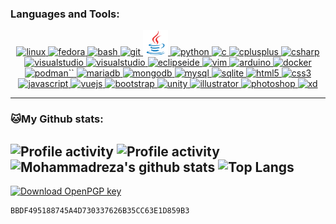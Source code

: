 <h3 align="left">Languages and Tools:</h3>
	<p align="center">
		<a href="https://www.linux.org/" target="_blank" rel="noreferrer"> <img src="https://cdn.simpleicons.org/linux/#FCC624" alt="linux" width="40" height="40"/> </a>
		<a href="https://fedoraproject.org/" target="_blank" rel="noreferrer"> <img src="https://cdn.simpleicons.org/fedora/#51A2DA" alt="fedora" width="40" height="40"/> </a>
		<a href="https://www.gnu.org/software/bash/" target="_blank" rel="noreferrer"> <img src="https://cdn.simpleicons.org/gnubash/#4EAA25" alt="bash" width="40" height="40"/> </a>
		<a href="https://git-scm.com/" target="_blank" rel="noreferrer"> <img src="https://cdn.simpleicons.org/git/#F05032" alt="git" width="40" height="40"/> </a>
  	<a href="https://www.java.com" target="_blank" rel="noreferrer"> <img src="https://raw.githubusercontent.com/devicons/devicon/master/icons/java/java-original.svg" alt="java" width="40" height="40"/> </a>
		<a href="https://www.python.org" target="_blank" rel="noreferrer"> <img src="https://cdn.simpleicons.org/python/#3776AB" alt="python" width="40" height="40"/> </a>
		<a href="https://www.cprogramming.com/" target="_blank" rel="noreferrer"> <img src="https://cdn.simpleicons.org/c/#A8B9CC" alt="c" width="40" height="40"/> </a>
		<a href="https://www.w3schools.com/cpp/" target="_blank" rel="noreferrer"> <img src="https://cdn.simpleicons.org/cplusplus/#00599C" alt="cplusplus" width="40" height="40"/> </a>
		<a href="https://www.w3schools.com/cs/" target="_blank" rel="noreferrer"> <img src="https://cdn.simpleicons.org/Csharp/#512BD4" alt="csharp" width="40" height="40" /> </a>
		<a href="https://visualstudio.microsoft.com/" target="_blank" rel="noreferrer"> <img src="https://cdn.simpleicons.org/visualstudio/#5C2D91" alt="visualstudio" width="40" height="40" /> </a>
		<a href="https://code.visualstudio.com/" target="_blank" rel="noreferrer"> <img src="https://cdn.simpleicons.org/visualstudiocode/#007ACC" alt="visualstudio" width="40" height="40" /> </a>
		<a href="https://www.eclipse.org/ide/" target="_blank" rel="noreferrer"> <img src="https://cdn.simpleicons.org/eclipseide/#2C2255" alt="eclipseide" width="40" height="40" /> </a>
		<a href="https://www.vim.org/" target="_blank" rel="noreferrer"> <img src="https://cdn.simpleicons.org/vim/#019733" alt="vim" width="40" height="40" /> </a>
		<a href="https://www.arduino.cc/" target="_blank" rel="noreferrer"> <img src="https://cdn.simpleicons.org/arduino/#00878F" alt="arduino" width="40" height="40"/> </a>
	  <a href="https://www.docker.com/" target="_blank" rel="noreferrer"> <img src="https://cdn.simpleicons.org/docker/#2496ED" alt="docker" width="40" height="40"/> </a>
		<a href="https://www.podman.io/" target="_blank" rel="noreferrer"> <img src="https://cdn.simpleicons.org/podman/#892CA0" alt="podman``" width="40" height="40"/> </a>
		<a href="https://mariadb.org/" target="_blank" rel="noreferrer"> <img src="https://cdn.simpleicons.org/mariadb/#003545" alt="mariadb" width="40" height="40"/> </a>
		<a href="https://www.mongodb.com/" target="_blank" rel="noreferrer"> <img src="https://cdn.simpleicons.org/mongodb/#47A248" alt="mongodb" width="40" height="40"/> </a>
		<a href="https://www.mysql.com/" target="_blank" rel="noreferrer"> <img src="https://cdn.simpleicons.org/mysql/#4479A1" alt="mysql" width="40" height="40"/> </a>
		<a href="https://www.sqlite.org/index.html" target="_blank" rel="noreferrer"> <img src="https://cdn.simpleicons.org/sqlite/#003B57" alt="sqlite" width="40" height="40"/> </a>
		<a href="https://www.w3.org/html/" target="_blank" rel="noreferrer"> <img src="https://cdn.simpleicons.org/html5/#E34F26" alt="html5" width="40" height="40"/> </a>
		<a href="https://www.w3schools.com/css/" target="_blank" rel="noreferrer"> <img src="https://cdn.simpleicons.org/css3/#1572B6" alt="css3" width="40" height="40"/> </a>
		<a href="https://developer.mozilla.org/en-US/docs/Web/JavaScript" target="_blank" rel="noreferrer"> <img src="https://cdn.simpleicons.org/javascript/#F7DF1E" alt="javascript" width="40" height="40"/> </a>
		<a href="https://vuejs.org/" target="_blank" rel="noreferrer"> <img src="https://cdn.simpleicons.org/vuedotjs/#4FC08D" alt="vuejs" width="40" height="40"/> </a>
		<a href="https://getbootstrap.com" target="_blank" rel="noreferrer"> <img src="https://cdn.simpleicons.org/bootstrap/#7952B3" alt="bootstrap" width="40" height="40"/> </a>
		<a href="https://unity.com/" target="_blank" rel="noreferrer"> <img src="https://cdn.simpleicons.org/unity/#000000" alt="unity" width="40" height="40"/> </a>
		<a href="https://www.adobe.com/in/products/illustrator.html" target="_blank" rel="noreferrer"> <img src="https://cdn.simpleicons.org/adobeillustrator/#FF9A00" alt="illustrator" width="40" height="40"/> </a>
		<a href="https://www.photoshop.com/en" target="_blank" rel="noreferrer"> <img src="https://cdn.simpleicons.org/adobephotoshop/#31A8FF" alt="photoshop" width="40" height="40"/> </a>
	  <a href="https://www.adobe.com/products/xd.html" target="_blank" rel="noreferrer"> <img src="https://cdn.simpleicons.org/adobexd/#FF61F6" alt="xd" width="40" height="40"/> </a>
	</p>

---
### 🐱My Github stats:
![Profile activity](https://profile-summary-for-github.com/user/man2dev)
![Profile activity](https://github-profile-summary-cards.vercel.app/api/cards/profile-details?username=man2dev&theme=ayu_mirage)
![Mohammadreza's github stats](http://github-profile-summary-cards.vercel.app/api/cards/stats?username=man2dev&theme=ayu_mirage)
![Top Langs](https://github-profile-summary-cards.vercel.app/api/cards/repos-per-language?username=man2dev&theme=ayu_mirage&exclude=C)
---
[![Download OpenPGP key](https://custom-icon-badges.demolab.com/badge/Download_OpenPGP_Key-1F2430.svg?logo=shield-lock&logoColor=D2B270)](https://keys.openpgp.org/vks/v1/by-fingerprint/BBDF495188745A4D730337626B35CC63E1D859B3)
````
BBDF495188745A4D730337626B35CC63E1D859B3
````
